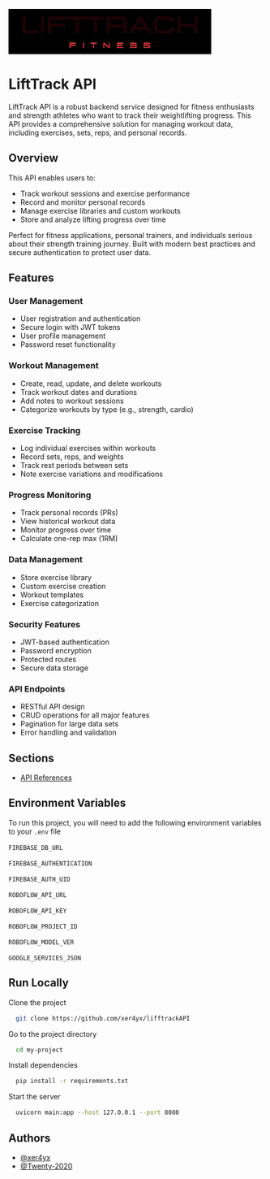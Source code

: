 
![Logo](logo.jpg)

# LiftTrack API

LiftTrack API is a robust backend service designed for fitness enthusiasts and strength athletes who want to track their weightlifting progress. This API provides a comprehensive solution for managing workout data, including exercises, sets, reps, and personal records.

## Overview

This API enables users to:
- Track workout sessions and exercise performance
- Record and monitor personal records
- Manage exercise libraries and custom workouts
- Store and analyze lifting progress over time

Perfect for fitness applications, personal trainers, and individuals serious about their strength training journey. Built with modern best practices and secure authentication to protect user data.
## Features
### User Management
- User registration and authentication
- Secure login with JWT tokens
- User profile management
- Password reset functionality

### Workout Management
- Create, read, update, and delete workouts
- Track workout dates and durations
- Add notes to workout sessions
- Categorize workouts by type (e.g., strength, cardio)

### Exercise Tracking
- Log individual exercises within workouts
- Record sets, reps, and weights
- Track rest periods between sets
- Note exercise variations and modifications

### Progress Monitoring
- Track personal records (PRs)
- View historical workout data
- Monitor progress over time
- Calculate one-rep max (1RM)

### Data Management
- Store exercise library
- Custom exercise creation
- Workout templates
- Exercise categorization

### Security Features
- JWT-based authentication
- Password encryption
- Protected routes
- Secure data storage

### API Endpoints
- RESTful API design
- CRUD operations for all major features
- Pagination for large data sets
- Error handling and validation

## Sections
- [API References](APIREFS.md)
## Environment Variables

To run this project, you will need to add the following environment variables to your `.env` file

`FIREBASE_DB_URL`

`FIREBASE_AUTHENTICATION`

`FIREBASE_AUTH_UID`

`ROBOFLOW_API_URL`

`ROBOFLOW_API_KEY`

`ROBOFLOW_PROJECT_ID`

`ROBOFLOW_MODEL_VER`

`GOOGLE_SERVICES_JSON`


## Run Locally

Clone the project

```bash
  git clone https://github.com/xer4yx/lifftrackAPI
```

Go to the project directory

```bash
  cd my-project
```

Install dependencies

```bash
  pip install -r requirements.txt
```

Start the server

```bash
  uvicorn main:app --host 127.0.0.1 --port 8080
```


## Authors

- [@xer4yx](https://www.github.com/xer4yx)
- [@Twenty-2020](https://www.github.com/Twenty-2020)

